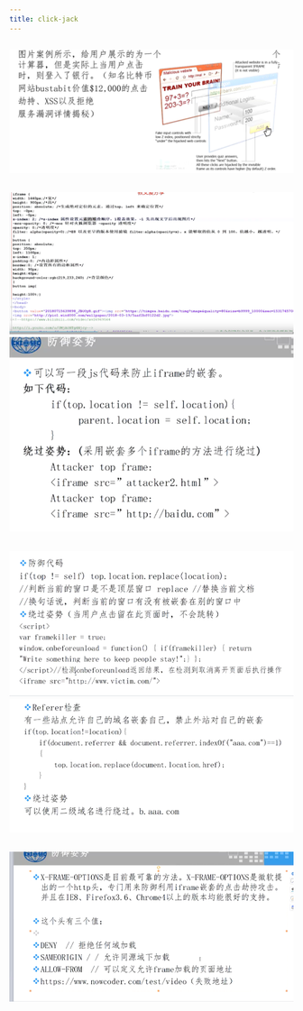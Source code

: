 ```yaml
---
title: click-jack
---
```


## ![image.png](/assets/pages_click-jack_1614148927326_0.png)
## ![image.png](/assets/pages_click-jack_1614149191192_0.png) ![image.png](/assets/pages_click-jack_1614149313416_0.png)
## ![image.png](/assets/pages_click-jack_1614149379408_0.png) ![image.png](/assets/pages_click-jack_1614149465622_0.png)
## ![image.png](/assets/pages_click-jack_1614149575725_0.png)
##
##
##
##
